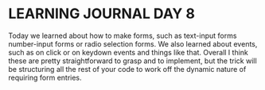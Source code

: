 # LEARNING JOURNAL DAY 8

Today we learned about how to make forms, such as text-input forms number-input forms or radio selection forms. We also learned about events, such as on click or on keydown events and things like that. Overall I think these are pretty straightforward to grasp and to implement, but the trick will be structuring all the rest of your code to work off the dynamic nature of requiring form entries.
